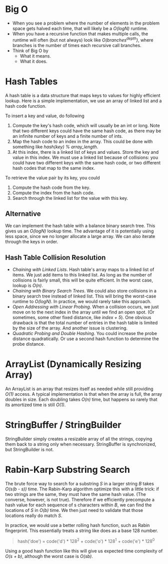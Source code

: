 # Big O

- When you see a problem where the number of elements in the problem space gets halved each time, that will likely be a *O(logN)*  runtime.
- When you have a recursive function that makes multiple calls, the runtime will often (but not always) look like *O(branches<sup>depth</sup>)*, where branches is the number of times each recursive call branches.
- Think of Big O by
  - What it means.
  - What it does. 


# Hash Tables

A hash table is a data structure that maps keys to values for highly efficient lookup. Here is a simple implementation, we use an array of linked list and a hash code function.

To insert a key and value, do following

1. Compute the key's hash code, which will usually be an int or long. Note that two different keys could have the same hash code, as there may be an infinite number of keys and a finite number of ints.
2. Map the hash code to an index in the array. This could be done with something like *hash(key) % array_length*.
3. At this index, there is a linked list of keys and values. Store the key and value in this index. We must use a linked list because of collisions: you could have two different keys with the same hash code, or two different hash codes that map to the same index.

To retrieve the value pair by its key, you could

1. Compute the hash code from the key.
2. Compute the index from the hash code.
3. Search through the linked list for the value with this key.


## Alternative

We can implement the hash table with a balance binary search tree. This gives us an *O(logN)* lookup time. The advantage of it is potentially using less space, since we no longer allocate a large array. We can also iterate through the keys in order.


## Hash Table Collision Resolution

- *Chaining with Linked Lists*. Hash table's array maps to a linked list of items. We just add items to this linked list. As long as the number of collisions is fairly small, this will be quite efficient. In the worst case, lookup is *O(n)*.
- *Chaining with Binary Search Trees*. We could also store collisions in a binary search tree instead of linked list. This will bring the worst-case runtime to *O(logN)*. In practice, we would rarely take this approach.
- *Open Addressing with Linear Probing*. When a collision occurs, we just move on to the next index in the array until we find an open spot. (Or sometimes, some other fixed distance, like *index + 5*). One obvious drawback is that the total number of entries in the hash table is limited by the size of the array. And another issue is clustering.
- *Quadratic Probing and Double Hashing*. You could increase the probe distance quadratically. Or use a second hash function to determine the probe distance.


# ArrayList (Dynamically Resizing Array)

An ArrayList is an array that resizes itself as needed while still providing *O(1)* access. A typical implementation is that when the array is full, the array doubles in size. Each doubling takes *O(n)* time, but happens so rarely that its amortized time is still *O(1)*.


# StringBuffer / StringBuilder

StringBuilder simply creates a resizable array of all the strings, copying them back to a string only when necessary. StringBuffer is synchronized, but StringBuilder is not.


# Rabin-Karp Substring Search

The brute force way to search for a substring *S* in a larger string *B* takes *O(s(b - s))* time. The Rabin-Karp algorithm optimize this with a little trick: if two strings are the same, they must have the same hash value. (The converse, however, is not true). Therefore if we efficiently precompute a hash value for each sequence of s characters within *B*, we can find the locations of *S* in *O(b)* time. We then just need to validate that those locations really do match *S*.

In practice, we would use a better rolling hash function, such as Rabin fingerprint. This essentially treats a string like does as a base 128 number.
> hash('doe') = code('d') * 128<sup>2</sup> + code('o') * 128<sup>1</sup> + code('e') * 128<sup>0</sup>

Using a good hash function like this will give us expected time complexity of *O(s + b)*, although the worst case is *O(sb)*.
